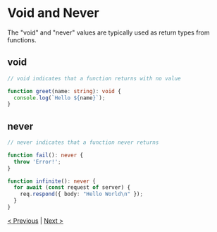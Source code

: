 # Void and Never

The "void" and "never" values are typically used as return types from functions.

## void

```typescript
// void indicates that a function returns with no value

function greet(name: string): void {
  console.log(`Hello ${name}`);
}
```

## never

```typescript
// never indicates that a function never returns

function fail(): never {
  throw 'Error!';
}

function infinite(): never {
  for await (const request of server) {
    req.respond({ body: "Hello World\n" });
  }
}
```

[< Previous](any-and-unknown.md) | [Next >](void-and-never.md)
